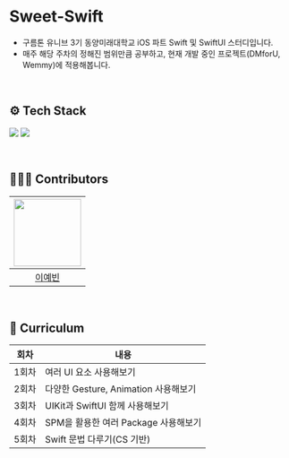 # Sweet-Swift

- 구름톤 유니브 3기 동양미래대학교 iOS 파트 Swift 및 SwiftUI 스터디입니다.
- 매주 해당 주차의 정해진 범위만큼 공부하고, 현재 개발 중인 프로젝트(DMforU, Wemmy)에 적용해봅니다.

<br>

## ⚙️ Tech Stack
<p>
  <img src="https://img.shields.io/badge/SwiftUI-F05138?style=flat&logo=Swift&logoColor=white"/>
  <img src="https://img.shields.io/badge/Xcode-147EFB?style=flat&logo=Xcode&logoColor=white"/>
</p>

<br>

## 🙋🏻‍♀️ Contributors

|<img src = "https://github.com/user-attachments/assets/f8c6d6cb-e178-494f-8a92-c6f79a8ee90c" width="120" height="120">|
|:---:|
|[이예빈](https://github.com/leeyebeen-dev)|

<br>

## 📅 Curriculum

|회차|내용|
|---|---|
|1회차|여러 UI 요소 사용해보기|
|2회차|다양한 Gesture, Animation 사용해보기|
|3회차|UIKit과 SwiftUI 함께 사용해보기|
|4회차|SPM을 활용한 여러 Package 사용해보기|
|5회차|Swift 문법 다루기(CS 기반)|
